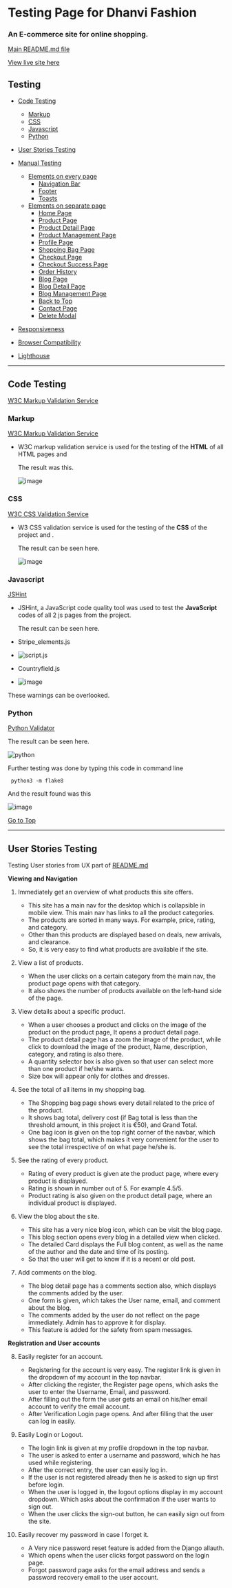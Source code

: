 # Testing Page for Dhanvi Fashion

### An E-commerce site for online shopping.

[Main README.md file](README.md)

[View live site here](https://dhanvi-fashion-ms4.herokuapp.com/)

## Testing

* [Code Testing](#code-testing)
    * [Markup](#markup)
    * [CSS](#css)
    * [Javascript](#javascript)
    * [Python](#python)

* [User Stories Testing](#user-stories-testing)

* [Manual Testing](#manual-testing)

    * [Elements on every page](#elements-on-every-page)
       * [Navigation Bar](#navigation-bar)
       * [Footer](#footer)
       * [Toasts](#toasts)
    * [Elements on separate page](#elements-on-separate-page)
       * [Home Page](#home-page)
       * [Product Page](#product-page)
       * [Product Detail Page](#post-ad-page)
       * [Product Management Page](#product-management-page)
       * [Profile Page](#profile-page)
       * [Shopping Bag Page](#shopping-bag-page)
       * [Checkout Page](#checkout-page)
       * [Checkout Success Page](#checkout-success-page)
       * [Order History](#order-history)
       * [Blog Page](#blog-page)
       * [Blog Detail Page](#blog-detail-page)
       * [Blog Management Page](#blog-management-page)
       * [Back to Top](#back-to-top)
       * [Contact Page](#contact-page)
       * [Delete Modal](#delete-modal)

* [Responsiveness](#responsiveness)

* [Browser Compatibility](#browser-compatibility)

* [Lighthouse](#lighthouse)

***

## **Code Testing**
  [W3C Markup Validation Service](https://validator.w3.org/)

### **Markup**
 [W3C Markup Validation Service](https://validator.w3.org/)

 * W3C markup validation service is used for the testing of the **HTML** of all  HTML pages and 

    The  result was this.

    ![image]()

### **CSS**
[W3C CSS Validation Service](https://jigsaw.w3.org/css-validator/)

* W3 CSS validation service is used for the testing of the **CSS** of the project and .

    The result can be seen here.

    ![image]()

### **Javascript**
[JSHint](https://jshint.com/)

* JSHint, a JavaScript code quality tool was used to test the **JavaScript** codes of all 2 js pages from the project.

    The result can be seen here.
* Stripe_elements.js

* ![script.js]() 

* Countryfield.js

* ![image]()

These warnings can be overlooked.

### **Python**
[Python Validator](http://pep8online.com/)

 The result can be seen here.

 ![python]()

 Further testing was done by typing this code in command line

     python3 -m flake8

And the result found was this

![image]()

[Go to Top](#testing)
***

## **User Stories Testing**

Testing User stories from UX part of [README.md](README.md) 

**Viewing and Navigation** 

1. Immediately get an overview of what products this site offers.
    * This site has a main nav for the desktop which is collapsible in mobile view. This main nav has links to all the product categories. 
    * The products are sorted in many ways. For example, price, rating, and category.
    * Other than this products are displayed based on deals, new arrivals, and clearance.
    * So, it is very easy to find what products are available if the site.

2. View a list of products.
    * When the user clicks on a certain category from the main nav, the product page opens with that category. 
    * It also shows the number of products available on the left-hand side of the page.

3. View details about a specific product.
    * When a user chooses a product and clicks on the image of the product on the product page, It opens a product detail page. 
    * The product detail page has a zoom the image of the product, while click to download the image of the product, Name, description, category, and rating is also there.
    * A quantity selector box is also given so that user can select more than one product if he/she wants.
    * Size box will appear only for clothes and dresses.

4. See the total of all items in my shopping bag.
    * The Shopping bag page shows every detail related to the price of the product. 
    * It shows bag total, delivery cost (if Bag total is less than the threshold amount, in this project it is €50), and Grand Total.
    * One bag icon is given on the top right corner of the navbar, which shows the bag total, which makes it very convenient for the user to see the total irrespective of on what page he/she is.

5. See the rating of every product.
    * Rating of every product is given ate the product page, where every product is displayed. 
    * Rating is shown in number out of 5. For example 4.5/5.
    * Product rating is also given on the product detail page, where an individual product is displayed.

6. View the blog about the site.
    * This site has a very nice blog icon, which can be visit the blog page.
    * This blog section opens every blog in a detailed view when clicked. 
    * The detailed Card displays the Full blog content, as well as the name of the author and the date and time of its posting.
    * So that the user will get to know if it is a recent or old post.

7. Add comments on the blog.
    * The blog detail page has a comments section also, which displays the comments added by the user.
    * One form is given, which takes the User name, email, and comment about the blog.
    * The comments added by the user do not reflect on the page immediately. Admin has to approve it for display.
    * This feature is added for the safety from spam messages.

 **Registration and User accounts**

8. Easily register for an account.
    * Registering for the account is very easy. The register link is given in the dropdown of my account in the top navbar.
    * After clicking the register, the Register page opens, which asks the user to enter the Username, Email, and password.
    * After filling out the form the user gets an email on his/her email account to verify the email account.
    * After Verification Login page opens. And after filling that the user can log in easily.
  
9. Easily Login or Logout.
    * The login link is given at my profile dropdown in the top navbar.
    * The user is asked to enter a username and password, which he has used while registering.
    * After the correct entry, the user can easily log in.
    * If the user is not registered already then he is asked to sign up first before login.
    * When the user is logged in, the logout options display in my account dropdown. Which asks about the confirmation if the user wants to sign out.
    * When the user clicks the sign-out button, he can easily sign out from the site.

10. Easily recover my password in case I forget it.
    * A Very nice password reset feature is added from the Django allauth.
    * Which opens when the user clicks forgot password on the login page.
    * Forgot password page asks for the email address and sends a password recovery email to the user account.
